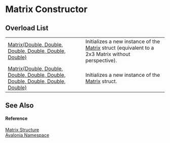 # Matrix Constructor


## Overload List
<table>
<tr>
<td><a href="M_Avalonia_Matrix__ctor_1">Matrix(Double, Double, Double, Double, Double, Double)</a></td>
<td>Initializes a new instance of the <a href="T_Avalonia_Matrix">Matrix</a> struct (equivalent to a 2x3 Matrix without perspective).</td>
</tr>
<tr>
<td><a href="M_Avalonia_Matrix__ctor">Matrix(Double, Double, Double, Double, Double, Double, Double, Double, Double)</a></td>
<td>Initializes a new instance of the <a href="T_Avalonia_Matrix">Matrix</a> struct.</td>
</tr>
</table>

## See Also


#### Reference
<a href="T_Avalonia_Matrix">Matrix Structure</a>  
<a href="N_Avalonia">Avalonia Namespace</a>  

